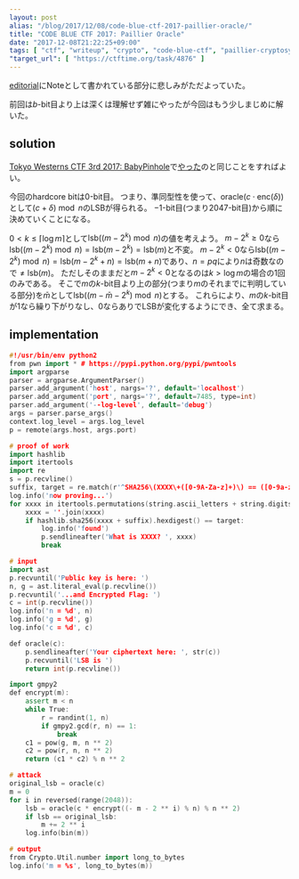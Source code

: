 ```yaml
---
layout: post
alias: "/blog/2017/12/08/code-blue-ctf-2017-paillier-oracle/"
title: "CODE BLUE CTF 2017: Paillier Oracle"
date: "2017-12-08T21:22:25+09:00"
tags: [ "ctf", "writeup", "crypto", "code-blue-ctf", "paillier-cryptosystem", "decryption-oracle", "hardcore-bit", "homomorphic-property" ]
"target_url": [ "https://ctftime.org/task/4876" ]
---
```


[editorial](https://shiho-elliptic.tumblr.com/post/168216679824/my-authored-challenges-at-code-blue-ctf-2017)にNoteとして書かれている部分に悲しみがただよっていた。

前回は$b$-bit目より上は深くは理解せず雑にやったが今回はもう少しまじめに解いた。

## solution

[Tokyo Westerns CTF 3rd 2017: BabyPinhole](https://ctftime.org/task/4564)で[やった](https://kimiyuki.net/blog/2017/09/04/twctf-2017-babypinhole/)のと同じことをすればよい。

今回のhardcore bitは$0$-bit目。
つまり、準同型性を使って、$\mathrm{oracle}(c \cdot \mathrm{enc}(\delta))$として$(c + \delta) \bmod n$のLSBが得られる。
$-1$-bit目(つまり$2047$-bit目)から順に決めていくことになる。

$0 \lt k \le \lceil \log m \rceil$として$\mathrm{lsb}((m - 2^k) \bmod n)$の値を考えよう。
$m - 2^k \ge 0$なら$\mathrm{lsb}((m - 2^k) \bmod n) = \mathrm{lsb}(m - 2^k) = \mathrm{lsb}(m)$と不変。
$m - 2^k \lt 0$なら$\mathrm{lsb}((m - 2^k) \bmod n) = \mathrm{lsb}(m - 2^k + n) = \mathrm{lsb}(m + n)$であり、$n = pq$により$n$は奇数なので$\ne \mathrm{lsb}(m)$。
ただしそのままだと$m - 2^k \lt 0$となるのは$k \gt \log m$の場合の$1$回のみである。
そこで$m$の$k$-bit目より上の部分(つまり$m$のそれまでに判明している部分)を$\bar{m}$として$\mathrm{lsb}((m - \bar{m} - 2^k) \bmod n)$とする。
これらにより、$m$の$k$-bit目が$1$なら繰り下がりなし、$0$ならありでLSBが変化するようにでき、全て求まる。

## implementation

``` c++
#!/usr/bin/env python2
from pwn import * # https://pypi.python.org/pypi/pwntools
import argparse
parser = argparse.ArgumentParser()
parser.add_argument('host', nargs='?', default='localhost')
parser.add_argument('port', nargs='?', default=7485, type=int)
parser.add_argument('--log-level', default='debug')
args = parser.parse_args()
context.log_level = args.log_level
p = remote(args.host, args.port)

# proof of work
import hashlib
import itertools
import re
s = p.recvline()
suffix, target = re.match(r'^SHA256\(XXXX\+([0-9A-Za-z]+)\) == ([0-9a-z]+)\n$', s).groups()
log.info('now proving...')
for xxxx in itertools.permutations(string.ascii_letters + string.digits, r=4):
    xxxx = ''.join(xxxx)
    if hashlib.sha256(xxxx + suffix).hexdigest() == target:
        log.info('found')
        p.sendlineafter('What is XXXX? ', xxxx)
        break

# input
import ast
p.recvuntil('Public key is here: ')
n, g = ast.literal_eval(p.recvline())
p.recvuntil('...and Encrypted Flag: ')
c = int(p.recvline())
log.info('n = %d', n)
log.info('g = %d', g)
log.info('c = %d', c)

def oracle(c):
    p.sendlineafter('Your ciphertext here: ', str(c))
    p.recvuntil('LSB is ')
    return int(p.recvline())

import gmpy2
def encrypt(m):
    assert m < n
    while True:
        r = randint(1, n)
        if gmpy2.gcd(r, n) == 1:
            break
    c1 = pow(g, m, n ** 2)
    c2 = pow(r, n, n ** 2)
    return (c1 * c2) % n ** 2

# attack
original_lsb = oracle(c)
m = 0
for i in reversed(range(2048)):
    lsb = oracle(c * encrypt((- m - 2 ** i) % n) % n ** 2)
    if lsb == original_lsb:
        m += 2 ** i
    log.info(bin(m))

# output
from Crypto.Util.number import long_to_bytes
log.info('m = %s', long_to_bytes(m))
```

